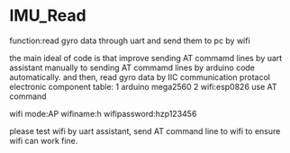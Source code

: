 # IMU_Read
function:read gyro data through uart and send them to pc by wifi

the main ideal of code is that improve sending AT commamd lines  by uart assistant manually to sending AT commamd lines  by arduino code automatically.
and then, read gyro data by IIC communication protacol
electronic component table:
1 arduino mega2560
2 wifi:esp0826  use AT command

wifi mode:AP
wifiname:h
wifipassword:hzp123456

please test wifi by uart assistant, send AT command line to wifi to ensure wifi can work fine.

